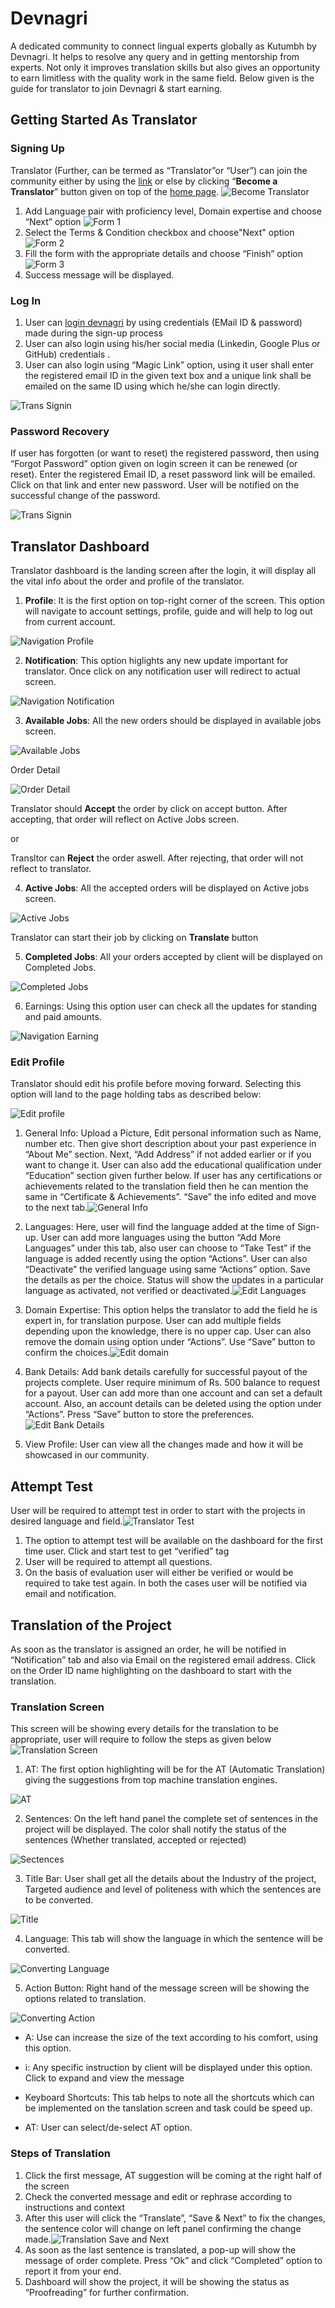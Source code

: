 # Devnagri

A dedicated community to connect lingual experts globally as Kutumbh by Devnagri. It helps to resolve any query and in getting mentorship from experts. Not only it improves translation skills but also gives an opportunity to earn limitless with the quality work in the same field. Below given is the guide for translator to join Devnagri & start earning.

## Getting Started As Translator

### Signing Up

Translator (Further, can be termed as “Translator”or “User”) can join the community either by using the [link](https://kutumbh.devnagri.com/) or else by clicking “**Become a Translator**” button given on top of the [home page](https://www.devnagri.com/). ![Become Translator](./images/ss.png)

1. Add Language pair with proficiency level, Domain expertise and choose “Next” option  ![Form 1](./images/aa.png)
2. Select the Terms & Condition checkbox and choose"Next" option ![Form 2](./images/T&C.png)
3. Fill the form with the appropriate details and choose “Finish” option  ![Form 3](./images/Personal_Details.png)
4. Success message will be displayed.

### Log In

1. User can [login devnagri](https://app.devnagri.com/login) by using credentials (EMail ID & password) made during the sign-up process
2. User can also login using his/her social media (Linkedin, Google Plus or GitHub) credentials .
3. User can also login using “Magic Link” option, using it user shall enter the registered email ID in the given text box and a unique link shall be emailed on the same ID using which he/she can login directly.

![Trans Signin](./images/userlogin.png)

### Password Recovery

If user has forgotten (or want to reset)  the registered password, then using “Forgot Password” option given on login screen it can be renewed (or reset). Enter the registered Email ID, a reset password link will be emailed. Click on that link and enter new password. User will be notified on the successful change of the password.

![Trans Signin](./images/Forgot_Password.png)

## Translator Dashboard

Translator dashboard is the landing screen after the login, it will display all the vital info about the order and profile of the translator.



1. **Profile**: It is the first option on top-right corner of the screen. This option will navigate to account settings, profile, guide and will help to log out from current account.

![Navigation Profile](./images/Trans_dashboard.png)

2. **Notification**: This option higlights any new update important for translator. Once click on any notification user will redirect to actual screen.

![Navigation Notification](./images/new_notification.png)

3. **Available Jobs**: All the new orders should be displayed in available jobs screen.

![Available Jobs](./images/cc.png)

Order Detail

![Order Detail](./images/dd.png)

Translator should **Accept** the order by click on accept button. After accepting, that order will reflect on Active Jobs screen.

or

 Transltor can **Reject** the order aswell. After rejecting, that order will not reflect to translator.

 4. **Active Jobs**: All the accepted orders will be displayed on Active jobs screen.

![Active Jobs](./images/ee.png)

Translator can start their job by clicking on **Translate** button

5. **Completed Jobs**: All your orders accepted by client will be displayed on Completed Jobs.

![Completed Jobs](./images/completed_jobs.png)

6. Earnings: Using this option user can check all the updates for standing and paid amounts.

![Navigation Earning](./images/ff.png)

### Edit Profile

Translator should edit his profile before moving forward. Selecting this option will land to the page holding tabs as described below:

![Edit profile](./images/New_profile.png)

1. General Info: Upload a Picture, Edit personal information such as Name, number etc. Then give short description about your past experience in “About Me” section. Next, “Add Address” if not added earlier or if you want to change it. User can also add the educational qualification under “Education” section given further below. If user has any certifications or achievements related to the translation field then he can mention the same in “Certificate & Achievements”. “Save” the info edited and move to the next tab.![General Info](./images/gg.png)
2. Languages: Here, user will find the language added at the time of Sign-up. User can add more languages using the button “Add More Languages” under this tab, also user can choose to “Take Test” if the language is added recently using the option “Actions”. User can also “Deactivate” the verified language using same “Actions” option. Save the details as per the choice. Status will show the updates in a particular language as activated, not verified or deactivated.![Edit Languages](./images/hh.png)
3. Domain Expertise: This option helps the translator to add the field he is expert in, for translation purpose. User can add multiple fields depending upon the knowledge, there is no upper cap. User can also remove the domain using option under “Actions”. Use “Save” button to confirm the choices.![Edit domain](./images/ii.png)

4. Bank Details: Add bank details carefully for successful payout of the projects complete. User require minimum of Rs. 500 balance to request for a payout. User can add more than one account and can set a default account. Also, an account details can be deleted using the option under “Actions”. Press “Save” button to store the preferences.![Edit Bank Details](./images/jj.png)
5. View Profile: User can view all the changes made and how it will be showcased in our community.

## Attempt Test

User will be required to attempt test in order to start with the projects in desired language and field.![Translator Test](./images/testt.png)

1. The option to attempt test will be available on the dashboard for the first time user. Click and start test to get “verified” tag
2. User will be required to attempt all questions.
3. On the basis of evaluation user will either be verified or would be required to take test again. In both the cases user will be notified via email and notification.

## Translation of the Project

As soon as the translator is assigned an order, he will be notified in “Notification” tab and also via Email on the registered email address. Click on the Order  ID name highlighting on the dashboard to start with the translation.

### Translation Screen

This screen will be showing every details for the translation to be appropriate, user will require to follow the steps as given below![Translation Screen](./images/kk.png)

1. AT: The first option highlighting will be for the AT (Automatic Translation) giving the suggestions from top machine translation engines.

![AT](./images/Trans_AT.png)

2. Sentences: On the left hand panel the complete set of sentences in the project will be displayed. The color shall notify the status of the sentences (Whether translated, accepted or rejected)

![Sectences](./images/trans_sentence.png)

3. Title Bar: User shall get all the details about the Industry of the project, Targeted audience and level of politeness with which the sentences are to be converted.

![Title](./images/trans_title.png)

4. Language: This tab will show the language in which the sentence will be converted.

![Converting Language](./images/trans_lang_convert.png)

5. Action Button: Right hand of the message screen will be showing the options related to translation.

![Converting Action](./images/trans_lang_action.png)

* A: Use can increase the size of the text according to his comfort, using this option.

* i: Any specific instruction by client will be displayed under this option. Click to expand and view the message

* Keyboard Shortcuts: This tab helps to note all the shortcuts which can be implemented on the tanslation screen and task could be speed up.

* AT: User can select/de-select AT option.

### Steps of Translation

1. Click the first message, AT suggestion will be coming at the right half of the screen
2. Check the converted message and edit or rephrase according to instructions and context
3. After this user will click the “Translate”, “Save & Next” to fix the changes, the sentence color will change on left panel confirming the change made.![Translation Save and Next](./images/trans_lang_save.png)
4. As soon as the last sentence is translated, a pop-up will show the message of order complete. Press “Ok” and click “Completed” option to report it from your end.
5. Dashboard will show the project, it will be showing the status as “Proofreading” for further confirmation.
